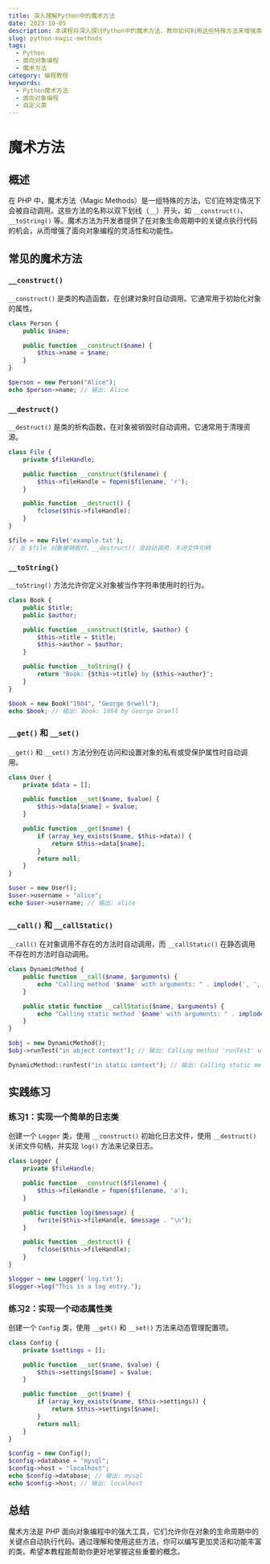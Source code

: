 ```yaml
---
title: 深入理解Python中的魔术方法
date: 2023-10-05
description: 本课程将深入探讨Python中的魔术方法，教你如何利用这些特殊方法来增强类的功能和灵活性。
slug: python-magic-methods
tags:
  - Python
  - 面向对象编程
  - 魔术方法
category: 编程教程
keywords:
  - Python魔术方法
  - 面向对象编程
  - 自定义类
---
```


# 魔术方法

## 概述

在 PHP 中，魔术方法（Magic Methods）是一组特殊的方法，它们在特定情况下会被自动调用。这些方法的名称以双下划线（`__`）开头，如 `__construct()`、`__toString()` 等。魔术方法为开发者提供了在对象生命周期中的关键点执行代码的机会，从而增强了面向对象编程的灵活性和功能性。

## 常见的魔术方法

### `__construct()`

`__construct()` 是类的构造函数，在创建对象时自动调用。它通常用于初始化对象的属性。

```php
class Person {
    public $name;

    public function __construct($name) {
        $this->name = $name;
    }
}

$person = new Person("Alice");
echo $person->name; // 输出: Alice
```

### `__destruct()`

`__destruct()` 是类的析构函数，在对象被销毁时自动调用。它通常用于清理资源。

```php
class File {
    private $fileHandle;

    public function __construct($filename) {
        $this->fileHandle = fopen($filename, 'r');
    }

    public function __destruct() {
        fclose($this->fileHandle);
    }
}

$file = new File('example.txt');
// 当 $file 对象被销毁时，__destruct() 会自动调用，关闭文件句柄
```

### `__toString()`

`__toString()` 方法允许你定义对象被当作字符串使用时的行为。

```php
class Book {
    public $title;
    public $author;

    public function __construct($title, $author) {
        $this->title = $title;
        $this->author = $author;
    }

    public function __toString() {
        return "Book: {$this->title} by {$this->author}";
    }
}

$book = new Book("1984", "George Orwell");
echo $book; // 输出: Book: 1984 by George Orwell
```

### `__get()` 和 `__set()`

`__get()` 和 `__set()` 方法分别在访问和设置对象的私有或受保护属性时自动调用。

```php
class User {
    private $data = [];

    public function __set($name, $value) {
        $this->data[$name] = $value;
    }

    public function __get($name) {
        if (array_key_exists($name, $this->data)) {
            return $this->data[$name];
        }
        return null;
    }
}

$user = new User();
$user->username = "alice";
echo $user->username; // 输出: alice
```

### `__call()` 和 `__callStatic()`

`__call()` 在对象调用不存在的方法时自动调用，而 `__callStatic()` 在静态调用不存在的方法时自动调用。

```php
class DynamicMethod {
    public function __call($name, $arguments) {
        echo "Calling method '$name' with arguments: " . implode(', ', $arguments);
    }

    public static function __callStatic($name, $arguments) {
        echo "Calling static method '$name' with arguments: " . implode(', ', $arguments);
    }
}

$obj = new DynamicMethod();
$obj->runTest("in object context"); // 输出: Calling method 'runTest' with arguments: in object context

DynamicMethod::runTest("in static context"); // 输出: Calling static method 'runTest' with arguments: in static context
```

## 实践练习

### 练习1：实现一个简单的日志类

创建一个 `Logger` 类，使用 `__construct()` 初始化日志文件，使用 `__destruct()` 关闭文件句柄，并实现 `log()` 方法来记录日志。

```php
class Logger {
    private $fileHandle;

    public function __construct($filename) {
        $this->fileHandle = fopen($filename, 'a');
    }

    public function log($message) {
        fwrite($this->fileHandle, $message . "\n");
    }

    public function __destruct() {
        fclose($this->fileHandle);
    }
}

$logger = new Logger('log.txt');
$logger->log("This is a log entry.");
```

### 练习2：实现一个动态属性类

创建一个 `Config` 类，使用 `__get()` 和 `__set()` 方法来动态管理配置项。

```php
class Config {
    private $settings = [];

    public function __set($name, $value) {
        $this->settings[$name] = $value;
    }

    public function __get($name) {
        if (array_key_exists($name, $this->settings)) {
            return $this->settings[$name];
        }
        return null;
    }
}

$config = new Config();
$config->database = "mysql";
$config->host = "localhost";
echo $config->database; // 输出: mysql
echo $config->host; // 输出: localhost
```

## 总结

魔术方法是 PHP 面向对象编程中的强大工具，它们允许你在对象的生命周期中的关键点自动执行代码。通过理解和使用这些方法，你可以编写更加灵活和功能丰富的类。希望本教程能帮助你更好地掌握这些重要的概念。